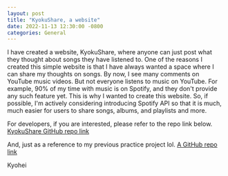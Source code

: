 ```yaml
---
layout: post
title: "KyokuShare, a website"
date: 2022-11-13 12:30:00 -0800
categories: General
---
```


I have created a website, KyokuShare, where anyone can just post what they thought about songs they have listened to.
One of the reasons I created this simple website is that I have always wanted a space where I can share my thoughts on songs.
By now, I see many comments on YouTube music videos. But not everyone listens to music on YouTube.
For example, 90% of my time with music is on Spotify, and they don't provide any such feature yet.
This is why I wanted to create this website.
So, if possible, I'm actively considering introducing Spotify API so that it is much, much easier for users to share songs, albums, and playlists and more.

For developers, if you are interested, please refer to the repo link below.
[KyokuShare GitHub repo link](https://github.com/Kyohei-us/kyokushare)

And, just as a reference to my previous practice project lol.
[A GitHub repo link](https://github.com/Kyohei-us/myPrismaExpress)


Kyohei
